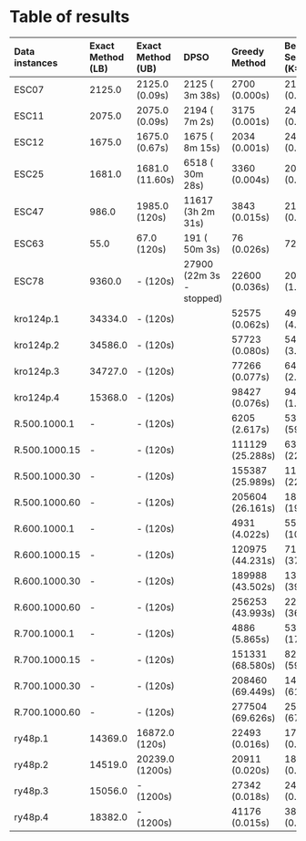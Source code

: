 # Table of results

| Data instances    | Exact Method (LB) | Exact Method (UB) | DPSO                     | Greedy Method    | Beam Search (K=10) | Beam Search (K=&#124;V&#124;) |
| :---------------- | :-----------------| :---------------- | :----------------------- | :--------------- | :----------------- | :---------------------------- |
| ESC07             | 2125.0            | 2125.0 (0.09s)    |  2125 (    3m 38s)       | 2700 (0.000s)    | 2125 (0.003s)      | 2125 (0.002s)                 |
| ESC11             | 2075.0            | 2075.0 (0.09s)    |  2194 (    7m  2s)       | 3175 (0.001s)    | 2480 (0.009s)      | 2480 (0.009s)                 |
| ESC12             | 1675.0            | 1675.0 (0.67s)    |  1675 (    8m 15s)       | 2034 (0.001s)    | 2429 (0.009s)      | 1997 (0.014s)                 |
| ESC25             | 1681.0            | 1681.0 (11.60s)   |  6518 (   30m 28s)       | 3360 (0.004s)    | 2010 (0.079s)      | 1821 (0.283s)                 |
| ESC47             | 986.0             | 1985.0 (120s)     | 11617 (3h  2m 31s)       | 3843 (0.015s)    | 2186 (0.415s)      | 2664 (2.367s)                 |
| ESC63             | 55.0              | 67.0 (120s)       |   191 (   50m  3s)       | 76 (0.026s)      | 72 (1.074s)        | 67 (8.499s)                   |
| ESC78             | 9360.0            | - (120s)          | 27900 (22m 3s - stopped) | 22600 (0.036s)   | 20425 (1.225s)     | 20340 (9.83s)                 |
| kro124p.1         | 34334.0           | - (120s)          |                          | 52575 (0.062s)   | 49074 (4.307s)     | 49680 (51.46s)                |
| kro124p.2         | 34586.0           | - (120s)          |                          | 57723 (0.080s)   | 54185 (3.833s)     | 52568 (56.224s)               |
| kro124p.3         | 34727.0           | - (120s)          |                          | 77266 (0.077s)   | 64330 (2.855s)     | 60999 (34.347s)               |
| kro124p.4         | 15368.0           | - (120s)          |                          | 98427 (0.076s)   | 94773 (1.445s)     | 89152 (17.222s)               |
| R.500.1000.1      | -                 | - (120s)          |                          | 6205 (2.617s)    | 5397 (591.266s)    | 4306 (9h17m)                  |
| R.500.1000.15     | -                 | - (120s)          |                          | 111129 (25.288s) | 63321 (222.86s)    | 51582 (3h17m)                 |
| R.500.1000.30     | -                 | - (120s)          |                          | 155387 (25.989s) | 113208 (224.676s)  | -                             |
| R.500.1000.60     | -                 | - (120s)          |                          | 205604 (26.161s) | 180442 (199.452s)  | -                             |
| R.600.1000.1      | -                 | - (120s)          |                          | 4931 (4.022s)    | 5523 (1005.034s)   | -                             |
| R.600.1000.15     | -                 | - (120s)          |                          | 120975 (44.231s) | 71601 (376.847s)   | -                             |
| R.600.1000.30     | -                 | - (120s)          |                          | 189988 (43.502s) | 136791 (393.982s)  | -                             |
| R.600.1000.60     | -                 | - (120s)          |                          | 256253 (43.993s) | 222597 (361.164s)  | -                             |
| R.700.1000.1      | -                 | - (120s)          |                          | 4886 (5.865s)    | 5369 (1723.453s)   | -                             |
| R.700.1000.15     | -                 | - (120s)          |                          | 151331 (68.580s) | 82151 (598.029s)   | -                             |
| R.700.1000.30     | -                 | - (120s)          |                          | 208460 (69.449s) | 149117 (616.624s)  | -                             |
| R.700.1000.60     | -                 | - (120s)          |                          | 277504 (69.626s) | 250512 (679.959s)  | -                             |
| ry48p.1           | 14369.0           | 16872.0 (120s)    |                          | 22493 (0.016s)   | 17739 (0.61s)      | 18888 (2.735s)                |
| ry48p.2           | 14519.0           | 20239.0 (1200s)   |                          | 20911 (0.020s)   | 18829 (0.651s)     | 19207 (2.524s)                |
| ry48p.3           | 15056.0           | - (1200s)         |                          | 27342 (0.018s)   | 24703 (0.442s)     | 24309 (2.027s)                |
| ry48p.4           | 18382.0           | - (1200s)         |                          | 41176 (0.015s)   | 38639 (0.269s)     | 38488 (1.071s)                |
